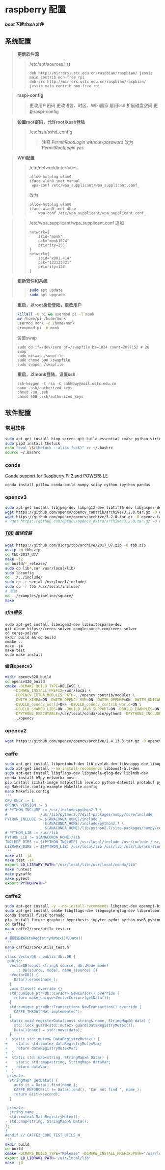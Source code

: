 # raspberry 配置
___boot下建立ssh文件___

## 系统配置

> **更新软件源**
>> /etc/apt/sources.list
>> ```
>> deb http://mirrors.ustc.edu.cn/raspbian/raspbian/ jessie main contrib non-free rpi
>> deb-src http://mirrors.ustc.edu.cn/raspbian/raspbian/ jessie main contrib non-free rpi
>> ```

> __raspi-config__
>> 更改用户密码
>> 更改语言、时区、WiFi国家
>> 启用ssh
>> 扩展磁盘空间
>> 更新raspi-config

> **设置root密码，允许root以ssh登陆**
>> /etc/ssh/sshd_config
>>> 注释 _PermitRootLogin without-password_
>>> 改为 _PermitRootLogin yes_

> **Wifi配置**
>> /etc/network/interfaces
>> ```
>> allow-hotplug wlan0
>> iface wlan0 inet manual
>> 	wpa-conf /etc/wpa_supplicant/wpa_supplicant.conf_
>> ```
>> 改为
>> ```
>> allow-hotplug wlan0
>> iface wlan0 inet dhcp
>>     wpa-conf /etc/wpa_supplicant/wpa_supplicant.conf_
>> ```

>> /etc/wpa_supplicant/wpa_supplicant.conf
>> 追加
>> ```
>> network={
>>     ssid="monk"
>>     psk="monk1024"
>>     priority=255
>> }
>> network={
>>     ssid="x001.414"
>>     psk="123123321"
>>     priority=128
>> }
>> ```

> **更新软件和系统**
>> ```bash
>> sudo apt update
>> sudo apt upgrade
>> ```

> **重启，以root身份登陆，更改用户**
> ```bash
> killall -u pi && usermod pi -l monk
> mv /home/pi /home/monk
> usermod monk -d /home/monk
> groupmod pi -n monk
> ```
> 设置swap
> ```
> sudo dd if=/dev/zero of=/swapfile bs=1024 count=2097152 # 2G swap
> sudo mkswap /swapfile
> sudo chmod 600 /swapfile
> sudo swapon /swapfile
> ```

> **重启，以monk登陆，设置ssh**
> ```
> ssh-keygen -t rsa -C cahhbwy@mail.ustc.edu.cn
> nano .ssh/authorized_keys
> chmod 700 .ssh
> chmod 600 .ssh/authorized_keys
> ```

## 软件配置
### 常用软件
```bash
sudo apt-get install htop screen git build-essential cmake python-virtualenv python-dev 
sudo pip3 install thefuck
echo "eval \$(thefuck --alias fuck)" >> ~/.bashrc
source ~/.bashrc
```
### conda
[Conda support for Raspberry Pi 2 and POWER8 LE](https://www.continuum.io/content/conda-support-raspberry-pi-2-and-power8-le)
```
conda install pillow conda-build numpy scipy cython ipython pandas
```

### opencv3
```bash
sudo apt-get install libjpeg-dev libpng12-dev libtiff5-dev libjasper-dev libdc1394-22-dev libxine2-dev libv4l-dev libgphoto2-dev libtesseract-dev libleptonica-dev libwebp-dev libprotobuf-dev libavcodec-dev libavformat-dev libswscale-dev libxvidcore-dev libx264-dev libopenblas-dev
wget https://github.com/opencv/opencv_contrib/archive/3.2.0.tar.gz -O opencv_contrib.tar.gz
wget https://github.com/opencv/opencv/archive/3.2.0.tar.gz -O opencv.tar.gz
# wget https://github.com/opencv/opencv_extra/archive/3.2.0.tar.gz -O opencv_extra.tar.gz
```
##### [TBB](https://www.threadingbuildingblocks.org/download) 编译安装
```bash
wget https://github.com/01org/tbb/archive/2017_U7.zip -O tbb.zip
unzip -q tbb.zip
cd tbb-2017_U7/
make -j2
cd build/*_release/
sudo cp lib*.so* /usr/local/lib/
sudo ldconfig
cd ../../include/
sudo cp -r serial /usr/local/include/
sudo cp -r tbb /usr/local/include/
# 测试
cd ../examples/pipeline/square/
make
```
##### [sfm模块](http://docs.opencv.org/3.1.0/db/db8/tutorial_sfm_installation.html)
```
sudo apt-get install libeigen3-dev libsuitesparse-dev
git clone https://ceres-solver.googlesource.com/ceres-solver
cd ceres-solver
mkdir build && cd build
cmake ..
make -j4
make test
sudo make install
```
#### 编译opencv3
```bash
mkdir opencv320_build
cd opencv320_build
cmake -DCMAKE_BUILD_TYPE=RELEASE \
	-DCMAKE_INSTALL_PREFIX=/usr/local \
	-DOPENCV_EXTRA_MODULES_PATH=../opencv_contrib/modules \
	-DWITH_XIMEA=ON -DWITH_OPENCL_SVM=ON -DWITH_OPENMP=ON -DWITH_UNICAP=ON -DWITH_TBB=ON -DWITH_XINE=ON -DBUILD_WITH_DYNAMIC_IPP=ON -DWITH_OPENGL=ON -DWITH_LIBV4L=ON \
	-DBUILD_opencv_world=OFF -DBUILD_opencv_contrib_world=ON \
	-DBUILD_SHARED_LIBS=ON -DBUILD_JAVA_SUPPORT=ON -DBUILD_EXAMPLES=ON -DBUILD_TESTS=ON -DBUILD_PERF_TESTS=ON -DWITH_CUDA=OFF \
	-DPYTHON2_EXECUTABLE=/usr/local/conda/bin/python2 -DPYTHON2_INCLUDE_DIR=/usr/local/conda/include/python2.7 -DPYTHON2_INCLUDE_DIR2=/usr/include/arm-linux-gnueabihf/python2.7 -DPYTHON2_LIBRARY=/usr/local/conda/lib/libpython2.7.so -DPYTHON2_NUMPY_INCLUDE_DIRS=/usr/local/conda/lib/python2.7/site-packages/numpy/core/include \
	../opencv
```

### opencv2
```bash
wget https://github.com/opencv/opencv/archive/2.4.13.3.tar.gz -O opencv.tar.gz
```

### caffe
```bash
sudo apt-get install libprotobuf-dev libleveldb-dev libsnappy-dev libopencv-dev libhdf5-serial-dev protobuf-compiler
sudo apt-get install --no-install-recommends libboost-all-dev
sudo apt-get install libgflags-dev libgoogle-glog-dev liblmdb-dev
conda install h5py networkx nose
pip install scikit-image matplotlib leveldb python-dateutil protobuf python-gflags pydot
cp Makefile.config.example Makefile.config
nano Makefile.config
'''
CPU_ONLY := 1
OPENCV_VERSION := 3
# PYTHON_INCLUDE := /usr/include/python2.7 \
#               /usr/lib/python2.7/dist-packages/numpy/core/include
PYTHON_INCLUDE := $(ANACONDA_HOME)/include \
                  $(ANACONDA_HOME)/include/python2.7 \
                  $(ANACONDA_HOME)/lib/python2.7/site-packages/numpy/core/include
# PYTHON_LIB := /usr/lib
PYTHON_LIB := $(ANACONDA_HOME)/lib
INCLUDE_DIRS := $(PYTHON_INCLUDE) /usr/local/include /usr/include /usr/include/arm-linux-gnueabihf
LIBRARY_DIRS := $(PYTHON_LIB) /usr/local/lib /usr/lib /usr/lib/arm-linux-gnueabihf
'''
make all -j4
make test -j4
export LD_LIBRARY_PATH="/usr/local/lib:/usr/local/conda/lib"
make runtest
make pycaffe
make pytest
export PYTHOHPATH="
```

### caffe2
```bash
sudo apt-get install -y --no-install-recommends libgtest-dev openmpi-bin openmpi-doc python-pydot
sudo apt-get install cmake libgflags-dev libgoogle-glog-dev libprotobuf-dev libpython-dev python-pip python-numpy protobuf-compiler python-protobuf
conda install flask tornado
pip install future graphviz hypothesis jupyter pydot python-nvd3 pybind11
cd caffe2
nano caffe2/core/utils_test.cc
'''
# 删除函数DataRegistryMutex()和Data()
'''
nano caffe2/core/utils_test.h
'''
class VectorDB : public db::DB {
 public:
  VectorDB(const string& source, db::Mode mode)
      : DB(source, mode), name_(source) {}
  ~VectorDB() {
    Data().erase(name_);
  }
  void Close() override {}
  std::unique_ptr<db::Cursor> NewCursor() override {
    return make_unique<VectorCursor>(getData());
  }
  std::unique_ptr<db::Transaction> NewTransaction() override {
    CAFFE_THROW("Not implemented");
  }
  static void registerData(const string& name, StringMap&& data) {
    std::lock_guard<std::mutex> guard(DataRegistryMutex());
    Data()[name] = std::move(data);
  }
+  static std::mutex& DataRegistryMutex() {
+    static std::mutex dataRegistryMutexVar;
+    return dataRegistryMutexVar;
+  }
+  static std::map<string, StringMap>& Data() {
+    static std::map<string, StringMap> dataVar;
+    return dataVar;
+  }
 private:
  StringMap* getData() {
    auto it = Data().find(name_);
    CAFFE_ENFORCE(it != Data().end(), "Can not find ", name_);
    return &(it->second);
  }

 private:
  string name_;
- std::mutex& DataRegistryMutex();
- std::map<string, StringMap>& Data();
};
}
#endif // CAFFE2_CORE_TEST_UTILS_H_
'''
mkdir build
cd build
cmake -DCMAKE_BUILD_TYPE="Release" -DCMAKE_INSTALL_PREFIX:PATH="/usr/local" -DCMAKE_VERBOSE_MAKEFILE=1 -DCAFFE2_CPU_FLAGS="-mfpu=neon -mfloat-abi=hard" -DBENCHMARK_ENABLE_EXCEPTIONS=OFF -DUSE_NNPACK=OFF -DBENCHMARK_ENABLE_TESTING=OFF -DUSE_ROCKSDB=OFF -DUSE_CUDA=OFF -DUSE_NCCL=OFF ..
export LD_LIBRARY_PATH="/usr/local/lib"
make -j4
```